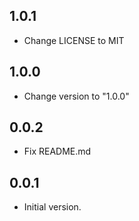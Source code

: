 ## 1.0.1

- Change LICENSE to MIT

## 1.0.0

- Change version to "1.0.0"

## 0.0.2

- Fix README.md

## 0.0.1

- Initial version.
